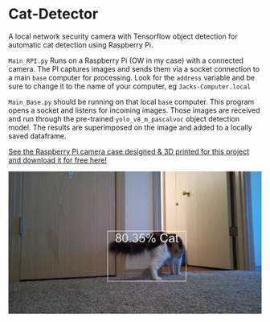 # Cat-Detector
A local network security camera with Tensorflow object detection for automatic cat detection using Raspberry Pi.


`Main_RPI.py` Runs on a Raspberry Pi (OW in my case) with a connected camera. The PI captures images and sends them via a socket connection to a main `base` computer for processing. Look for the `address` variable and be sure to change it to the name of your computer, eg `Jacks-Computer.local`

`Main_Base.py` should be running on that local `base` computer. This program opens a socket and listens for incoming images. Those images are received and run through the pre-trained `yolo_v8_m_pascalvoc` object detection model. The results are superimposed on the image and added to a locally saved dataframe. 

[See the Raspberry Pi camera case designed & 3D printed for this project and download it for free here!
]([url](https://grabcad.com/library/mountable-camera-housing-for-raspberry-pi-zero-1)https://grabcad.com/library/mountable-camera-housing-for-raspberry-pi-zero-1)

![Example Image](Example.jpg)
